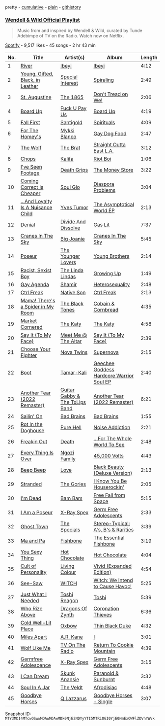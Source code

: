 pretty - [cumulative](/playlists/cumulative/37i9dQZF1DX5GxLXfvv01I.md) - [plain](/playlists/plain/37i9dQZF1DX5GxLXfvv01I) - [githistory](https://github.githistory.xyz/mackorone/spotify-playlist-archive/blob/main/playlists/plain/37i9dQZF1DX5GxLXfvv01I)

### [Wendell & Wild Official Playlist](https://open.spotify.com/playlist/37i9dQZF1DX5GxLXfvv01I)

> Music from and inspired by Wendell & Wild, curated by Tunde Adebimpe of TV on the Radio\. Watch now on Netflix.

[Spotify](https://open.spotify.com/user/spotify) - 9,517 likes - 45 songs - 2 hr 43 min

| No. | Title | Artist(s) | Album | Length |
|---|---|---|---|---|
| 1 | [River](https://open.spotify.com/track/6ybkewfx53Quy6rjo4IKDi) | [Ibeyi](https://open.spotify.com/artist/5Q8NEHGX70m1kkojbtm8wa) | [Ibeyi](https://open.spotify.com/album/4VrxiS9RcvqQCdIfww3HKR) | 4:12 |
| 2 | [Young, Gifted, Black, in Leather](https://open.spotify.com/track/0DQpx4vZsdZCvRHSuoZrYe) | [Special Interest](https://open.spotify.com/artist/2CYTLJOt91YLe1JLStFu6m) | [Spiraling](https://open.spotify.com/album/2yUIhvhhjcN6W7703Ir6R2) | 2:49 |
| 3 | [St\. Augustine](https://open.spotify.com/track/5YYk4iwugHmZogtUvFVTXh) | [The 1865](https://open.spotify.com/artist/1oj1SBDvY0GPxGHZbDoNh3) | [Don't Tread on We!](https://open.spotify.com/album/0is0AXLPrbv69lF8gN28i2) | 2:06 |
| 4 | [Board Up](https://open.spotify.com/track/7lPHOnjC7z6FdxIVcdx1sn) | [Fuck U Pay Us](https://open.spotify.com/artist/38OhJ6o5aFB6ENQlmx1QQJ) | [Board Up](https://open.spotify.com/album/2oDnujgPWTevv3eXNSqqK1) | 4:19 |
| 5 | [Fall First](https://open.spotify.com/track/575m8eKKXa0bkR6haOzVPt) | [Santigold](https://open.spotify.com/artist/6Jrxnp0JgqmeUX1veU591p) | [Spirituals](https://open.spotify.com/album/2AMcE13TUlCDdXVBlR0sdo) | 4:09 |
| 6 | [For The Homey's](https://open.spotify.com/track/5iLpXhpUmQxBCV7Nll47Ny) | [Mykki Blanco](https://open.spotify.com/artist/2tSv9mEQSuNVMGr9qjYfkr) | [Gay Dog Food](https://open.spotify.com/album/12DcLB3qeCJcUyuX3a1ZaD) | 2:47 |
| 7 | [The Wolf](https://open.spotify.com/track/43oYjiz2EkXnTra3qmHl5d) | [The Brat](https://open.spotify.com/artist/3VEpuBJqSgbYq8WwmX6tCS) | [Straight Outta East L.A.](https://open.spotify.com/album/6bHLHjo0gOBCcC4cL4YVQu) | 3:12 |
| 8 | [Chops](https://open.spotify.com/track/2wsd1Xk3SBZQLDsGGBDpRf) | [Kalifa](https://open.spotify.com/artist/0e53LR6d2xTKZz9om9ZGyO) | [Riot Boi](https://open.spotify.com/album/5SofOXwfXjZD3PyQZeED8W) | 1:06 |
| 9 | [I've Seen Footage](https://open.spotify.com/track/7nCONy10IHp7XD3oYZ0lcx) | [Death Grips](https://open.spotify.com/artist/5RADpgYLOuS2ZxDq7ggYYH) | [The Money Store](https://open.spotify.com/album/1PQDjdBpHPikAodJqjzm6a) | 3:22 |
| 10 | [Coming Correct Is Cheaper](https://open.spotify.com/track/5OAhpmAMMm0tv93CF5E8TZ) | [Soul Glo](https://open.spotify.com/artist/0mWrp0C4ShdOjs7P29Gzan) | [Diaspora Problems](https://open.spotify.com/album/2ZYhM0LXHZ38te98EizcQW) | 3:04 |
| 11 | [...And Loyalty Is A Nuisance Child](https://open.spotify.com/track/0PDQRG9ogXCApqBNF6TmOb) | [Yves Tumor](https://open.spotify.com/artist/0qu422H5MOoQxGjd4IzHbS) | [The Asymptotical World EP](https://open.spotify.com/album/2julo3Z5rNzSod7DoEuTz7) | 2:13 |
| 12 | [Denial](https://open.spotify.com/track/1jkXblR8Hx9WxvYo9LNPw2) | [Divide And Dissolve](https://open.spotify.com/artist/4YmPo9Zke9OYNmV5WW7CMS) | [Gas Lit](https://open.spotify.com/album/54UM3b274EskTmhCHQdFzY) | 7:37 |
| 13 | [Cranes In The Sky](https://open.spotify.com/track/7cBzwYUbsPYQjpdTruTdMW) | [Big Joanie](https://open.spotify.com/artist/39cxr26gqrCiUgIkz4lA8j) | [Cranes In The Sky](https://open.spotify.com/album/1ORpSxBLxcFtDKO3M1cetG) | 5:45 |
| 14 | [Poseur](https://open.spotify.com/track/13GMvznHq9OotzYUmghSbS) | [The Younger Lovers](https://open.spotify.com/artist/0lBYvSxDBZ4Zmjp0DibXsS) | [Young Brothers](https://open.spotify.com/album/015uMGrg5Hnh8uetMrqPeA) | 2:14 |
| 15 | [Racist, Sexist Boy](https://open.spotify.com/track/6CSLL3sOgYIMSRj69mkGSI) | [The Linda Lindas](https://open.spotify.com/artist/13dTrWNNrnZ3AkgNyQNKP5) | [Growing Up](https://open.spotify.com/album/6BkAzZNlSz80Iz3oTlKHet) | 1:49 |
| 16 | [Gay Agenda](https://open.spotify.com/track/6FLQlqcePtPoYnxuURqVb5) | [Shamir](https://open.spotify.com/artist/7JgXEHI1oEiQICAMeCsKTj) | [Heterosexuality](https://open.spotify.com/album/0DpCo0SXKnfsBx98H2qDVI) | 2:48 |
| 17 | [Ctrl Freak](https://open.spotify.com/track/2B3UbKRkE9zNDrLFU2fKpj) | [Native Son](https://open.spotify.com/artist/0SfWfkaC6bXSQjoHF0qg77) | [Ctrl Freak](https://open.spotify.com/album/7B1boFBooi4y9vVic5yNAY) | 2:13 |
| 18 | [Mama! There's a Spider in My Room](https://open.spotify.com/track/5mzDhXi1Cdf1a7ViIfo7mt) | [The Black Tones](https://open.spotify.com/artist/756gZe3CRrsmKQGhCTmQ5J) | [Cobain & Cornbread](https://open.spotify.com/album/1b9wq6uUN4Wu5JsCGBZCnh) | 4:35 |
| 19 | [Market Cornered](https://open.spotify.com/track/6iGMrewY1DJtfj50Hlcknb) | [The Katy](https://open.spotify.com/artist/1m1i4ilgiPaSMADE9YCIWV) | [The Katy](https://open.spotify.com/album/3COgCXz6evv5p3zYKKADXO) | 4:58 |
| 20 | [Say It \(To My Face\)](https://open.spotify.com/track/2UMeGWmUri9RVpmckPV9Jt) | [Meet Me @ The Altar](https://open.spotify.com/artist/4bzfsZhaLW6VWHLh1sqcrK) | [Say It \(To My Face\)](https://open.spotify.com/album/0zErHJ7vr4Ao9VgoX3RUYm) | 2:39 |
| 21 | [Choose Your Fighter](https://open.spotify.com/track/6tL8gSH1BWB5noSIac3uGZ) | [Nova Twins](https://open.spotify.com/artist/7I95CM75shzCjHuTzrepjM) | [Supernova](https://open.spotify.com/album/41ycYGcnhkDb3pFkL8vSPJ) | 2:15 |
| 22 | [Boot](https://open.spotify.com/track/4IyJB9qgAYMup5WotzSgAG) | [Tamar\-Kali](https://open.spotify.com/artist/7JIvYIoSFTMVO2q7FoWO1e) | [Geechee Goddess Hardcore Warrior Soul EP](https://open.spotify.com/album/22CjcoUDiLcSVgRwVY0SGS) | 2:40 |
| 23 | [Another Tear \(2022 Remaster\)](https://open.spotify.com/track/27bk6lMaDP3Wd3d78ru3oB) | [Guitar Gabby & The TxLips Band](https://open.spotify.com/artist/5X9ip2szSenntdqKlDjzB9) | [Another Tear \(2022 Remaster\)](https://open.spotify.com/album/4Ka8Hqwfw1X01hlit2QtNC) | 6:21 |
| 24 | [Sailin' On](https://open.spotify.com/track/4P8n1pWj2xQnaBjy1rvZ3o) | [Bad Brains](https://open.spotify.com/artist/1oVj9JmPUPg4SQ2uerV2xc) | [Bad Brains](https://open.spotify.com/album/4NpepcKo9rQ8nkdCB6iWMP) | 1:55 |
| 25 | [Rot In the Doghouse](https://open.spotify.com/track/1W9QZolI15mIPJIvFIkX5S) | [Pure Hell](https://open.spotify.com/artist/2tvK2nmvNiOVxizxg7u7yT) | [Noise Addiction](https://open.spotify.com/album/2ohNwP1g0LYQeIA4l5kfnI) | 2:21 |
| 26 | [Freakin Out](https://open.spotify.com/track/4rlcRCVPt5h4F8RSOa1IEp) | [Death](https://open.spotify.com/artist/6GLYG6CiVx1P5D8Qa6Ulyo) | […For The Whole World To See](https://open.spotify.com/album/1cRdIMuwJKSrsQXbp18jGZ) | 2:48 |
| 27 | [Every Thing Is Over](https://open.spotify.com/track/7JAo1d99SEqlKLqKwSFdzM) | [Ngozi Family](https://open.spotify.com/artist/60Ec3tL0Z85Jp3f2CTUUu3) | [45,000 Volts](https://open.spotify.com/album/2A4RVobKY6UiftPJiLkGgr) | 4:43 |
| 28 | [Beep Beep](https://open.spotify.com/track/4TH1GFk1VUpIVRxrxGpntC) | [Love](https://open.spotify.com/artist/3Q6OOkfssqoMSTtl11J5Uk) | [Black Beauty \(Deluxe Version\)](https://open.spotify.com/album/1pdjhcIuj7MOtvNX1NIdI9) | 2:13 |
| 29 | [Stranded](https://open.spotify.com/track/3pmlLEyIP75XR6yHbb82MV) | [The Gories](https://open.spotify.com/artist/5tcr1ujTO3Q0WH2wkY7RWh) | [I Know You Be Houserockin'](https://open.spotify.com/album/3IZmApu7YaxO4kTcY3dB8p) | 2:05 |
| 30 | [I'm Dead](https://open.spotify.com/track/7iZcO3nZZfx32MgT3Emy5W) | [Bam Bam](https://open.spotify.com/artist/23TGvRW3SRe3vOnxhHG4WG) | [Free Fall from Space](https://open.spotify.com/album/1o6DslTsIChyGQlJIZM6er) | 5:15 |
| 31 | [I Am a Poseur](https://open.spotify.com/track/78Kve43aUj99QZCoIIK48h) | [X\-Ray Spex](https://open.spotify.com/artist/5BgWMOdEUJYdUBH3WXfMWt) | [Germ Free Adolescents](https://open.spotify.com/album/7nZ0F572fluFD4tQCFf3z7) | 2:33 |
| 32 | [Ghost Town](https://open.spotify.com/track/6ewN9MaFbi78oDLT9wYDgn) | [The Specials](https://open.spotify.com/artist/6xnvNmSzmeOE1bLKnYXKW3) | [Stereo\-Typical: A's, B's & Rarities](https://open.spotify.com/album/0EKaJQaxiszKS8DBUDhbtz) | 3:39 |
| 33 | [Ma and Pa](https://open.spotify.com/track/7wotdNGMm6PrQ9xUXYQtVp) | [Fishbone](https://open.spotify.com/artist/2X3pNc13eRGofTO9Yt3sMi) | [The Essential Fishbone](https://open.spotify.com/album/5A34elKkckMgG5Y4tMAi2H) | 3:19 |
| 34 | [You Sexy Thing](https://open.spotify.com/track/714hERk9U1W8FMYkoC83CO) | [Hot Chocolate](https://open.spotify.com/artist/72VzFto8DYvKHocaHYNWSi) | [Hot Chocolate](https://open.spotify.com/album/10oMdAuUD0Tcc4BowCWUni) | 4:04 |
| 35 | [Cult of Personality](https://open.spotify.com/track/5e3YOg6fIkP0wD5TyxcHOH) | [Living Colour](https://open.spotify.com/artist/6Uhp7WA6sjm5ZL6Xz561de) | [Vivid \(Expanded Edition\)](https://open.spotify.com/album/532IlegHv3OfVGgyCFGBTs) | 4:54 |
| 36 | [See\-Saw](https://open.spotify.com/track/3xqqUrphX5Cj26sCVG9uBk) | [WITCH](https://open.spotify.com/artist/0LMkPoi2xIgpOPUSJMftqM) | [Witch: We Intend to Cause Havoc!](https://open.spotify.com/album/28FR52kMwgdiIINFuzYP1q) | 5:25 |
| 37 | [Just What I Needed](https://open.spotify.com/track/2JrnsQPYEHS3YrU6iEX2zl) | [Toshi Reagon](https://open.spotify.com/artist/1WUAzIurvlhaWxB7fpcuOM) | [Toshi](https://open.spotify.com/album/127jq1AGPCb3ImjhRJ5K0g) | 5:39 |
| 38 | [Who Rize Above](https://open.spotify.com/track/4GlYEuj1GwAhFE8nZdrUIR) | [Dragons Of Zynth](https://open.spotify.com/artist/4xKhzglPVswJVUyAtO9kBX) | [Coronation Thieves](https://open.spotify.com/album/2mevkWFwP79haXF7PcBynq) | 6:36 |
| 39 | [Cold Well\-Lit Place](https://open.spotify.com/track/2gwSKfYV6MgEhGnu3gVDmV) | [Oxbow](https://open.spotify.com/artist/4m47y2u5lJBKbakAv5YAh1) | [Thin Black Duke](https://open.spotify.com/album/3NbLpXAgk3AuzvcxPSS4iC) | 4:32 |
| 40 | [Miles Apart](https://open.spotify.com/track/3RazUMVvAmhlmoPrCY95Jo) | [A.R\. Kane](https://open.spotify.com/artist/7JXwnoNAAY276k8wZVmpYf) | [I](https://open.spotify.com/album/742OF7b4k4oIX9tY5Xbqro) | 3:01 |
| 41 | [Wolf Like Me](https://open.spotify.com/track/03wKMRNYVvw6s9nm4I4jUS) | [TV On The Radio](https://open.spotify.com/artist/3HJIB8sYPyxrFGuwvKXSLR) | [Return To Cookie Mountain](https://open.spotify.com/album/7xn8nwwutlJFMb7Zf9NEHi) | 4:39 |
| 42 | [Germfree Adolescence](https://open.spotify.com/track/6gI41jiMeH9k4E6FaQkwnx) | [X\-Ray Spex](https://open.spotify.com/artist/5BgWMOdEUJYdUBH3WXfMWt) | [Germ Free Adolescents](https://open.spotify.com/album/7nZ0F572fluFD4tQCFf3z7) | 3:15 |
| 43 | [I Can Dream](https://open.spotify.com/track/4gBIByPcSgrLWJC7wk7u19) | [Skunk Anansie](https://open.spotify.com/artist/5HlXA01kcjssYDT7EoqUJF) | [Paranoid & Sunburnt](https://open.spotify.com/album/7xCSZZQEnMSSpzTgWzrPhG) | 3:32 |
| 44 | [Soul In A Jar](https://open.spotify.com/track/54Biz1kZa4d9fXZdgdaHqN) | [The Veldt](https://open.spotify.com/artist/7hcJOolMkn9jRAAhaVSFnu) | [Afrodisiac](https://open.spotify.com/album/5ByAKbC8SjGW2HF1q4V4ZD) | 4:48 |
| 45 | [Goodbye Horses](https://open.spotify.com/track/7I5eQZFdlPV8LZWH2FeqaW) | [Q Lazzarus](https://open.spotify.com/artist/2EOrSEDPcZ9feKWSi8Fpdi) | [Goodbye Horses \- Single](https://open.spotify.com/album/1Fx6PDY57t5lCqXMvIEdfN) | 3:07 |

Snapshot ID: `MTY3MDI4MTcwOSwwMDAwMDAwMDk0NjE2NDYyYTI5MTRiOGI0YjE0NmExOWFlZDVhYWVk`
